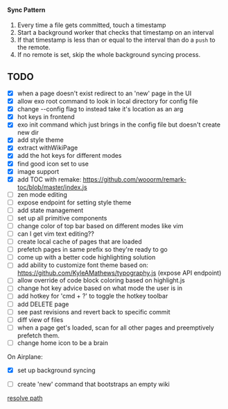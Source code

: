 #### Sync Pattern

1. Every time a file gets committed, touch a timestamp
2. Start a background worker that checks that timestamp on an interval
3. If that timestamp is less than or equal to the interval than do a `push` to
   the remote.
4. If no remote is set, skip the whole background syncing process.

## TODO

- [x] when a page doesn't exist redirect to an 'new' page in the UI
- [x] allow exo root command to look in local directory for config file
- [x] change --config flag to instead take it's location as an arg
- [x] hot keys in frontend
- [x] exo init command which just brings in the config file but doesn't create new dir
- [x] add style theme
- [x] extract withWikiPage
- [x] add the hot keys for different modes
- [x] find good icon set to use
- [x] image support
- [x] add TOC with remake: https://github.com/wooorm/remark-toc/blob/master/index.js
- [ ] zen mode editing
- [ ] expose endpoint for setting style theme
- [ ] add state management
- [ ] set up all primitive components
- [ ] change color of top bar based on different modes like vim
- [ ] can I get vim text editing??
- [ ] create local cache of pages that are loaded
- [ ] prefetch pages in same prefix so they're ready to go
- [ ] come up with a better code highlighting solution
- [ ] add ability to customize font theme based on: https://github.com/KyleAMathews/typography.js (expose API endpoint)
- [ ] allow override of code block coloring based on highlight.js
- [ ] change hot key advice based on what mode the user is in
- [ ] add hotkey for 'cmd + ?' to toggle the hotkey toolbar
- [ ] add DELETE page 
- [ ] see past revisions and revert back to specific commit
- [ ] diff view of files
- [ ] when a page get's loaded, scan for all other pages and preemptively prefetch them.
- [ ] change home icon to be a brain
 
On Airplane:
- [x] set up background syncing 
- [ ] create 'new' command that bootstraps an empty wiki


[resolve path](https://github.com/mjackson/resolve-pathname)
